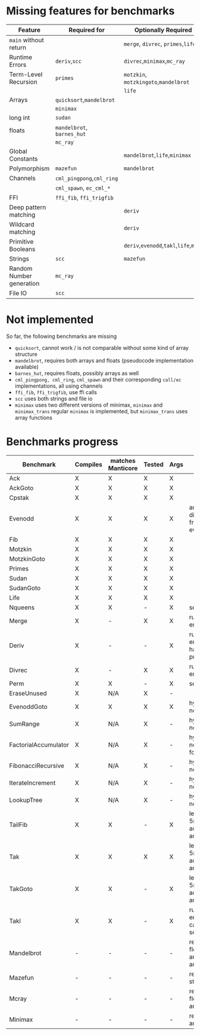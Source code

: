 # Missing features for benchmarks

| Feature                       | Required for              | Optionally Required for                  |
| ----------------------------- | ------------------------- | ---------------------------------------- |
| `main` without return         |                           | `merge`, `divrec`, `primes`,`life`       |
| Runtime Errors                | `deriv`,`scc`             | `divrec`,`minimax`,`mc_ray`              |
| Term-Level Recursion          | `primes`                  | `motzkin`, `motzkingoto`,`mandelbrot`    |
|                               |                           | `life`                                   |
| Arrays                        | `quicksort`,`mandelbrot`  |                                          |
|                               | `minimax`                 |                                          |
| long int                      | `sudan`                   |                                          |
| floats                        | `mandelbrot`, `barnes_hut`|                                          |
|                               | `mc_ray`                  |                                          | 
| Global Constants              |                           | `mandelbrot`,`life`,`minimax`            |
| Polymorphism                  | `mazefun`                 | `mandelbrot`                             |
| Channels                      | `cml_pingpong`,`cml_ring` |                                          |
|                               | `cml_spawn`, `ec_cml_*`   |                                          | 
| FFI                           | `ffi_fib`, `ffi_trigfib`  |                                          |
| Deep pattern matching         |                           | `deriv`                                  |
| Wildcard matching             |                           | `deriv`                                  | 
| Primitive Booleans            |                           | `deriv`,`evenodd`,`takl`,`life`,`minimax`| 
| Strings                       | `scc`                     | `mazefun`                                |
| Random Number generation      | `mc_ray`                  |                                          |
| File IO                       | `scc`                     |                                          |

# Not implemented 

So far, the following benchmarks are missing 

* `quicksort`, cannot work / is not comparable without some kind of array structure
* `mandelbrot`, requires both arrays and floats (pseudocode implementation available)
* `barnes_hut`, requires floats, possibly arrays as well
* `cml_pingpong, cml_ring`, `cml_spawn` and their corresponding `call/ec` implementations, all using channels
* `ffi_fib`, `ffi_trigfib`, use ffi calls
* `scc` uses both strings and file io
* `minimax` uses two different versions of minimax, `minimax` and `minimax_trans`
    regular `minimax` is implemented, but `minimax_trans` uses array functions

# Benchmarks progress 

| Benchmark             | Compiles  | matches Manticore | Tested | Args | Notes                            |
| --------------------- | --------- | ----------------- | ------ | ---- | -------------------------------- |
| Ack                   | X         | X                 | X      | X    |                                  |
| AckGoto               | X         | X                 | X      | X    |                                  |
| Cpstak                | X         | X                 | X      | X    |                                  | 
| Evenodd               | X         | X                 | X      | X    | args differ from evenodd         |
| Fib                   | X         | X                 | X      | X    |                                  |
| Motzkin               | X         | X                 | X      | X    |                                  |
| MotzkinGoto           | X         | X                 | X      | X    |                                  |
| Primes                | X         | X                 | X      | X    |                                  |
| Sudan                 | X         | X                 | X      | X    |                                  |
| SudanGoto             | X         | X                 | X      | X    |                                  |
| Life                  | X         | X                 | X      | X    |                                  |
| Nqueens               | X         | X                 | -      | X    | segfault                         |
| Merge                 | X         | -                 | X      | X    | runtime errors                   |
| Deriv                 | X         | -                 | -      | X    | runtime errors, hard to print    |
| Divrec                | X         | -                 | X      | X    | runtime errors                   |
| Perm                  | X         | X                 | -      | X    | segfault                         |
| EraseUnused           | X         | N/A               | X      | -    |                                  |
| EvenoddGoto           | X         | X                 | X      | X    | hyperfine non-zero               |
| SumRange              | X         | N/A               | X      | -    | hyperfine non-zero               | 
| FactorialAccumulator  | X         | N/A               | X      | -    | hyperfine non-zero for n>13      |
| FibonacciRecursive    | X         | N/A               | X      | -    | hyperfine non-zero               |
| IterateIncrement      | X         | N/A               | X      | -    | hyperfine non-zero               |
| LookupTree            | X         | N/A               | X      | -    | hyperfine non-zero               |
| TailFib               | X         | X                 | -      | X    | less than 5ms with adjusted args |
| Tak                   | X         | X                 | X      | X    | less than 5ms with adjusted args |
| TakGoto               | X         | X                 | -      | X    | less than 5ms with adjusted args |
| Takl                  | X         | X                 | -      | X    | runtime errors, causes segfault  |
| Mandelbrot            | -         | -                 | -      | -    | requires floats and arrays       |
| Mazefun               | -         | -                 | -      | -    | requires strings                 |
| Mcray                 | -         | -                 | -      | -    | requires floats and rng          | 
| Minimax               | -         | -                 | -      | -    | requires arrays                  |

